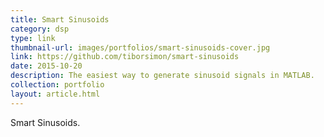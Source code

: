 ```yaml
---
title: Smart Sinusoids
category: dsp
type: link
thumbnail-url: images/portfolios/smart-sinusoids-cover.jpg
link: https://github.com/tiborsimon/smart-sinusoids
date: 2015-10-20
description: The easiest way to generate sinusoid signals in MATLAB.
collection: portfolio
layout: article.html
---
```


Smart Sinusoids.
